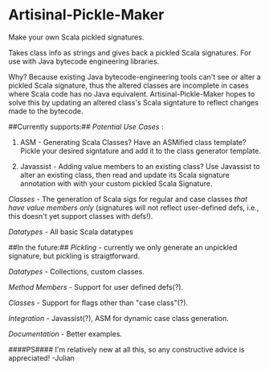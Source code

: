 Artisinal-Pickle-Maker
======================

Make your own Scala pickled signatures. 

Takes class info as strings and gives back a pickled Scala signatures. For use with Java bytecode engineering libraries. 

Why? Because existing Java bytecode-engineering tools can't see or alter a pickled Scala signature, thus the altered classes are incomplete in cases where Scala code has no Java equivalent. Artisinal-Pickle-Maker hopes to solve this by updating an altered class's Scala signtature to reflect changes made to the bytecode.

##Currently supports:##
  _Potential Use Cases_ : 

  1) ASM - Generating Scala Classes? Have an ASMified class template? Pickle your desired signtature and add it to the class generator template. 

  2) Javassist - Adding value members to an existing class? Use Javassist to alter an existing class, then read and update its Scala signature annotation with with your custom pickled Scala Signature.

  _Classes_ - The generation of Scala sigs for regular and case classes *that have value members only* (signatures will not reflect user-defined defs, i.e., this doesn't yet support classes with defs!).

  _Datatypes_ - All basic Scala datatypes

##In the future:##
  _Pickling_ - currently we only generate an unpickled signature, but pickling is straigtforward.

  _Datatypes_ - Collections, custom classes.

  _Method Members_ - Support for user defined defs(?).

  _Classes_ - Support for flags other than "case class"(?).

  _Integration_ - Javassist(?), ASM for dynamic case class generation.

  _Documentation_ - Better examples.


####PS#### I'm relatively new at all this, so any constructive advice is appreciated!
-Julian
